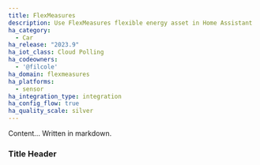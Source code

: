 ```yaml
---
title: FlexMeasures
description: Use FlexMeasures flexible energy asset in Home Assistant 
ha_category:
  - Car
ha_release: "2023.9"
ha_iot_class: Cloud Polling
ha_codeowners:
  - '@filcole'
ha_domain: flexmeasures
ha_platforms:
  - sensor
ha_integration_type: integration
ha_config_flow: true
ha_quality_scale: silver
---
```


Content... Written in markdown.

### Title Header
